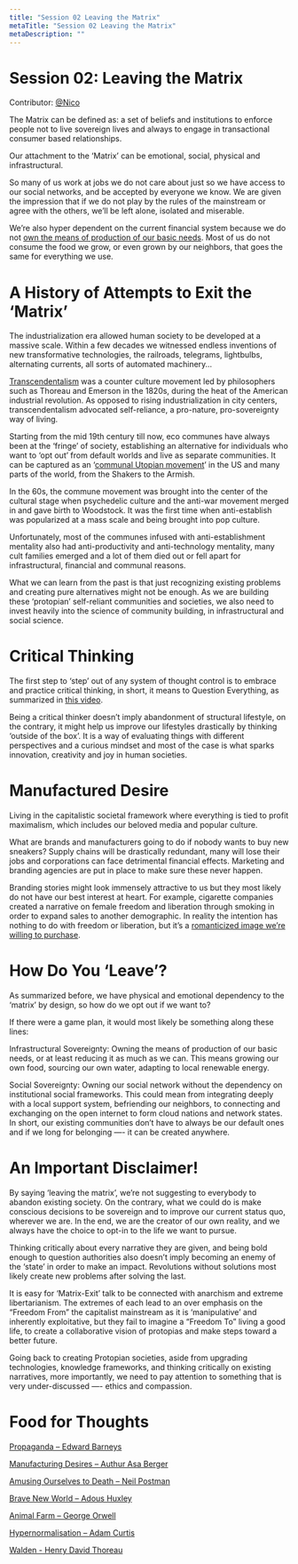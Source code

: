 ```yaml
---
title: "Session 02 Leaving the Matrix"
metaTitle: "Session 02 Leaving the Matrix"
metaDescription: ""
---
```

# Session 02: Leaving the Matrix
Contributor: [@Nico](https://twitter.com/syntonikka)

The Matrix can be defined as: a set of beliefs and institutions to enforce people not to live sovereign lives and always to engage in transactional consumer based relationships.

Our attachment to the ‘Matrix’ can be emotional, social, physical and infrastructural.

So many of us work at jobs we do not care about just so we have access to our social networks, and be accepted by everyone we know. We are given the impression that if we do not play by the rules of the mainstream or agree with the  others, we’ll be left alone, isolated and miserable.

We’re also hyper dependent on the current financial system because we do not [own the means of production of our basic needs](https://www.youtube.com/watch?v=b2h7NWpyfkE&list=PLKSL7dyS2tetJskxtDTlWaQBu5gUKLXrF&index=7&ab_channel=JimiSol). Most of us do not consume the food we grow, or even grown by our neighbors, that goes the same for everything we use.

# A History of Attempts to Exit the ‘Matrix’
The industrialization era allowed human society to be developed at a massive scale. Within a few decades we witnessed endless inventions of new transformative technologies, the railroads, telegrams, lightbulbs, alternating currents, all sorts of automated machinery…

[Transcendentalism](https://en.wikipedia.org/wiki/Transcendentalism) was a counter culture movement led by philosophers such as Thoreau and Emerson in the 1820s, during the heat of the American industrial revolution. As opposed to rising industrialization in city centers, transcendentalism advocated self-reliance, a pro-nature, pro-sovereignty way of living.

Starting from the mid 19th century till now, eco communes have always been at the ‘fringe’ of society, establishing an alternative for individuals who want to ‘opt out’ from default worlds and live as separate communities. It can be captured as an ‘[communal Utopian movement](https://www.goodreads.com/book/show/1820924.All_Things_New)’ in the US and many parts of the world, from the Shakers to the Armish.

In the 60s, the commune movement was brought into the center of the cultural stage when psychedelic culture and the anti-war movement merged in and gave birth to Woodstock. It was the first time when anti-establish was popularized at a mass scale and being brought into pop culture.

Unfortunately, most of the communes infused with anti-establishment mentality also had anti-productivity and anti-technology mentality, many cult families emerged and a lot of them died out or fell apart for infrastructural, financial and communal reasons.

What we can learn from the past is that just recognizing existing problems and creating pure alternatives might not be enough. As we are building these ‘protopian’ self-reliant communities and societies, we also need to invest heavily into the science of community building, in infrastructural and social science.

# Critical Thinking
The first step to ‘step’ out of any system of thought control is to embrace and practice critical thinking, in short, it means to Question Everything, as summarized in [this video](https://www.youtube.com/watch?v=W9CcdjEqUag&ab_channel=BigThink).

Being a critical thinker doesn’t imply abandonment of structural lifestyle, on the contrary, it might help us improve our lifestyles drastically by thinking ‘outside of the box’. It is a way of evaluating things with different perspectives and a curious mindset and most of the case is what sparks innovation, creativity and joy in human societies.


# Manufactured Desire

Living in the capitalistic societal framework where everything is tied to profit maximalism, which includes our beloved media and popular culture.

What are brands and manufacturers going to do if nobody wants to buy new sneakers? Supply chains will be drastically redundant, many will lose their jobs and corporations can face detrimental financial effects. Marketing and branding agencies are put in place to make sure these never happen. 

Branding stories might look immensely attractive to us but they most likely do not have our best interest at heart. For example, cigarette companies created a narrative on female freedom and liberation through smoking in order to expand sales to another demographic. In reality the intention has nothing to do with freedom or liberation, but it’s a [romanticized image we’re willing to purchase](https://archive.org/details/BernaysPropaganda). 

# How Do You ‘Leave’?
As summarized before, we have physical and emotional dependency to the ‘matrix’ by design, so how do we opt out if we want to?

If there were a game plan, it would most likely be something along these lines:

Infrastructural Sovereignty: Owning the means of production of our basic needs, or at least reducing it as much as we can. This means growing our own food, sourcing our own water, adapting to local renewable energy.

Social Sovereignty: Owning our social network without the dependency on institutional social frameworks. This could mean from integrating deeply with a local support system, befriending our neighbors, to connecting and exchanging on the open internet to form cloud nations and network states. In short, our existing communities don’t have to always be our default ones and if we long for belonging —- it can be created anywhere.

# An Important Disclaimer!

By saying ‘leaving the matrix’, we’re not suggesting to everybody to abandon existing society. On the contrary, what we could do is make conscious decisions to be sovereign and to improve our current status quo, wherever we are. In the end, we are the creator of our own reality, and we always have the choice to opt-in to the life we want to pursue.

Thinking critically about every narrative they are given, and being bold enough to question authorities also doesn’t imply becoming an enemy of the ‘state’ in order to make an impact. Revolutions without solutions most likely create new problems after solving the last.

It is easy for ‘Matrix-Exit’ talk to be connected with anarchism and extreme libertarianism. The extremes of each lead to an over emphasis on the “Freedom From” the capitalist mainstream as it is ‘manipulative’ and inherently exploitative, but they fail to imagine a “Freedom To” living a good life, to create a collaborative vision of protopias and make steps toward a better future. 

Going back to creating Protopian societies, aside from upgrading technologies, knowledge frameworks, and thinking critically on existing narratives, more importantly, we need to pay attention to something that is very under-discussed —- ethics and compassion.

# Food for Thoughts
[Propaganda – Edward Barneys](https://en.wikipedia.org/wiki/Propaganda_(book))

[Manufacturing Desires – Authur Asa Berger](https://www.taylorfrancis.com/books/mono/10.4324/9780203786390/manufacturing-desire-arthur-asa-berger)

[Amusing Ourselves to Death – Neil Postman](https://en.wikipedia.org/wiki/Amusing_Ourselves_to_Death)

[Brave New World – Adous Huxley](https://en.wikipedia.org/wiki/Brave_New_World)

[Animal Farm – George Orwell](https://www.goodreads.com/book/show/170448.Animal_Farm)

[Hypernormalisation – Adam Curtis](https://en.wikipedia.org/wiki/HyperNormalisation)

[Walden - Henry David Thoreau](https://en.wikipedia.org/wiki/Walden)